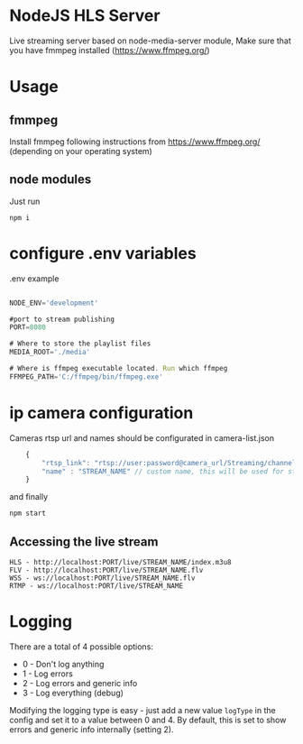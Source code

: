 # NodeJS HLS Server

Live streaming server based on node-media-server module, Make sure that you have fmmpeg installed (https://www.ffmpeg.org/)

# Usage

## fmmpeg

Install fmmpeg following instructions from https://www.ffmpeg.org/ (depending on your operating system)


## node modules

Just run
```
npm i
```

# configure .env variables

.env example

```js

NODE_ENV='development'

#port to stream publishing
PORT=8080

# Where to store the playlist files
MEDIA_ROOT='./media'

# Where is ffmpeg executable located. Run which ffmpeg
FFMPEG_PATH='C:/ffmpeg/bin/ffmpeg.exe'

```

# ip camera configuration

Cameras rtsp url and names should be configurated in camera-list.json

```js
    {
        "rtsp_link": "rtsp://user:password@camera_url/Streaming/channels/101/", // this may vary depending on camera brand
        "name" : "STREAM_NAME" // custom name, this will be used for streaming connection with some app
    }
```

and finally 

```bash
npm start
```

## Accessing the live stream

```
HLS - http://localhost:PORT/live/STREAM_NAME/index.m3u8
FLV - http://localhost:PORT/live/STREAM_NAME.flv
WSS - ws://localhost:PORT/live/STREAM_NAME.flv
RTMP - ws://localhost:PORT/live/STREAM_NAME
```



# Logging

There are a total of 4 possible options:
- 0 - Don't log anything
- 1 - Log errors
- 2 - Log errors and generic info
- 3 - Log everything (debug)

Modifying the logging type is easy - just add a new value `logType` in the config and set it to a value between 0 and 4.
By default, this is set to show errors and generic info internally (setting 2).